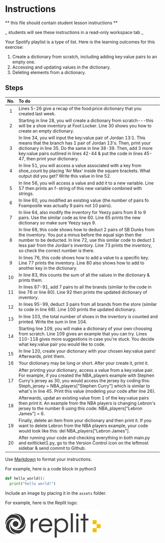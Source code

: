 # Instructions  

  ** this file should contain student lesson instructions **

  _ students will see these instructions in a read-only workspace tab _

Your Spotify playlist is a type of list. Here is the learning outcomes for this exercise:
  1. Create a dictionary from scratch, including adding key:value pairs to an empty one.
  2. Accessing and updating values in the dictionary.
  3. Deleting elements from a dictionary.

## Steps
No.| To do
:-:|:-
1| Lines 5-26 give a recap of the food:price dictionary that you created last week.
2| Starting in line 28, you will create a dictionary from scratch---this will be a shoe inventory at Foot Locker. Line 30 shows you how to create an empty dictionary.
3| In line 34, you will input the key:value pair of Jordan 13:1. This means that the branch has 1 pair of Jordan 13's. Then, print your dictionary in line 35. Do the same in line 38-39. Then, add 3 more key:value pairs outlined in lines 42-44 & put the code in lines 45-47, then print your dictionary. 
4| In line 51, you will access a value associated with a key from shoe_count by placing 'Air Max' inside the square brackets. What output did you get? Write this value in line 52.
5| In line 56, you will access a value and add it to a new variable. Line 57 then prints an f-string of this new variable combined with strings.
6| In line 60, you modified an existing value (the number of pairs fo Foamposite was actually 9 pairs not 10 pairs).
7| In line 64, also modify the inventory for Yeezy pairs from 8 to 9 pairs. Use the similar code as line 60. Line 65 prints the new dictionary so make sure Yeezy says 9.
8| In line 68, this code shows how to deduct 2 pairs of SB Dunks from the inventory. You put a minus before the equal sign then the number to be deducted. In line 72, use this similar code to deduct 1 less pair from the Jordan's inventory. Line 73 prints the inventory, so check the correct number is there.
9| In lines 76, this code shows how to add a value to a specific key. Line 77 prints the inventory. Line 80 also shows how to add to another key in the dictionary.
10| In line 83, this counts the sum of all the values in the dictionary & prints them.
11| In lines 87-91, add 7 pairs to all the brands (similar to the code in line 76 or line 80). Line 92 then prints the updated dictionary of inventory. 
12| In lines 95-99, deduct 3 pairs from all brands from the store (similar to code in line 68). Line 100 prints the updated dictionary.
13| In line 103, the total number of shoes in the inventory is counted and printed. Write the sum in line 104.
14| Starting line 109, you will make a dictionary of your own choosing from scratch. Line 109 gives an example that you can try. Lines 110-118 gives more suggestions in case you're stuck. You decide what key:value pair you would like to code.
15| In line 120, create your dictionary with your chosen key:value pairs! Afterwards, print them. 
16| Your dictionary may be long or short. After your create it, print it.
17| After printing your dictionary, access a value from a key:value pair. For example, if you created the NBA_players example with Stephen Curry's jersey as 30, you would access the jersey by coding this: Steph_jersey = NBA_players["Stephen Curry"] which is similar to what's in line 45. Print this value (modeling your code after line 26).
18| Afterwards, updat an existing value from 1 of the key:value pairs then print it. An example from the NBA players is changing Lebron's jersey to the number 6 using this code: NBA_players["Lebron James"] = 6.
19| Finally, delete an item from your dictionary and then print it. If you want to delete Lebron from the NBA players example, your code would look like this: del NBA_players["Lebron James"].
20| After running your code and checking everything in both main.py and exitticket1.py, go to the Version Control icon on the leftmost sidebar & send commit to Github.

  Use [Markdown](https://gist.github.com/cuonggt/9b7d08a597b167299f0d) to format your instructions.

  For example, here is a code block in python3
```python
def hello_world():
  print("hello world!")
```


  Include an image by placing it in the `assets` folder.

  For example, here is the Replit logo:

  ![alt text](assets/logo.png)
  
  